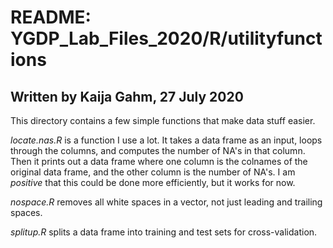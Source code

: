 # README: YGDP_Lab_Files_2020/R/utilityfunctions
## Written by Kaija Gahm, 27 July 2020

This directory contains a few simple functions that make data stuff easier. 

*locate.nas.R* is a function I use a lot. It takes a data frame as an input, loops through the columns, and computes the number of NA's in that column. Then it prints out a data frame where one column is the colnames of the original data frame, and the other column is the number of NA's. I am *positive* that this could be done more efficiently, but it works for now.

*nospace.R* removes all white spaces in a vector, not just leading and trailing spaces.

*splitup.R* splits a data frame into training and test sets for cross-validation.

